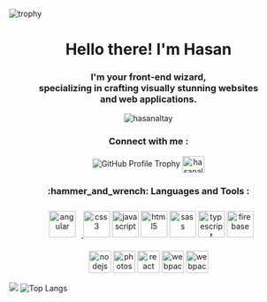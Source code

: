![trophy](https://github-profile-trophy.vercel.app/?username=hasanaltay&theme=tokyonight&title=Commits&margin-w=15&margin-h=15&no-frame=true&no-bg=true)
<h1 align="center">Hello there! I'm Hasan</h1>
<h3 align="center">I'm your front-end wizard, <br> specializing in crafting visually stunning websites<br> and web applications.</h3>
<p align="center"><img src="https://komarev.com/ghpvc/?username=hasanaltay&label=Profile%20views&color=0e75b6&style=flat" alt="hasanaltay" /></p>

<h3 align="center">Connect with me :</h3>

<p align="center">
  <img src="https://github-profile-trophy.vercel.app/?username=hasanaltay&theme=tokyonight&title=Commits&margin-w=15&margin-h=15&no-frame=true&no-bg=true" alt="GitHub Profile Trophy" margin-left="400" />

<a href="https://linkedin.com/in/hasanaltay" target="blank">
<img align="center" src="https://raw.githubusercontent.com/rahuldkjain/github-profile-readme-generator/master/src/images/icons/Social/linked-in-alt.svg" alt="hasanaltay" height="30" width="40" /></a>
</p>

<h3 align="center"> :hammer_and_wrench: Languages and Tools :</h3>

<p align="center"> 
<a href="https://angular.io" target="_blank" rel="noreferrer"> <img src="https://skills.thijs.gg/icons?i=angular&theme=dark" alt="angular" width="48" height="48" style="padding: 10px; /></a> 
<a href="https://www.w3schools.com/css/" target="_blank" rel="noreferrer"> <img src="https://skills.thijs.gg/icons?i=css&theme=dark" alt="css3" width="48" height="48" /></a> 
<a href="https://developer.mozilla.org/en-US/docs/Web/JavaScript" target="_blank" rel="noreferrer"> <img src="https://skills.thijs.gg/icons?i=javascript&theme=dark" alt="javascript" width="48" height="48" /></a>
<a href="https://www.w3.org/html/" target="_blank" rel="noreferrer"> <img src="https://skills.thijs.gg/icons?i=html&theme=dark" alt="html5" width="48" height="48" /></a>
<a href="https://sass-lang.com" target="_blank" rel="noreferrer"> <img src="https://skills.thijs.gg/icons?i=sass&theme=dark" alt="sass" width="48" height="48" /></a> 
<a href="https://www.typescriptlang.org/" target="_blank" rel="noreferrer"> <img src="https://skills.thijs.gg/icons?i=ts&theme=dark" alt="typescript" width="48" height="48" /></a> 
<a href="https://firebase.google.com/" target="_blank" rel="noreferrer"> <img src="https://skills.thijs.gg/icons?i=firebase&theme=dark" alt="firebase" width="48" height="48" /></a> 
</p>

<p align="center"> 
<a href="https://nodejs.org" target="_blank" rel="noreferrer"> <img src="https://skills.thijs.gg/icons?i=nodejs&theme=dark" alt="nodejs" width="40" height="40" /></a> 
<a href="https://www.photoshop.com/en" target="_blank" rel="noreferrer"> <img src="https://skills.thijs.gg/icons?i=photoshop&theme=dark" alt="photoshop" width="40" height="40" /></a> 
<a href="https://react.dev/" target="_blank" rel="noreferrer"> <img src="https://skills.thijs.gg/icons?i=react&theme=dark" alt="react" width="40" height="40" /></a>
<a href="https://webpack.js.org" target="_blank" rel="noreferrer"> <img src="https://skills.thijs.gg/icons?i=webpack&theme=dark" alt="webpack" width="40" height="40" /></a>
<a href="https://figma.com" target="_blank" rel="noreferrer"> <img src="https://skills.thijs.gg/icons?i=figma&theme=dark" alt="webpack" width="40" height="40" /></a>
</p>

![](https://github-readme-stats.vercel.app/api?username=hasanaltay&show_icons=true&theme=transparent)
![Top Langs](https://github-readme-stats.vercel.app/api/top-langs/?username=hasanaltay&layout=donut&theme=transparent)
